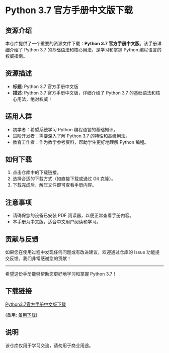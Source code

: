# Python 3.7 官方手册中文版下载

## 资源介绍

本仓库提供了一个重要的资源文件下载：**Python 3.7 官方手册中文版**。该手册详细介绍了 Python 3.7 的基础语法和核心用法，是学习和掌握 Python 编程语言的权威指南。

## 资源描述

- **标题**: Python 3.7 官方手册中文版
- **描述**: Python 3.7 官方手册中文版，详细介绍了 Python 3.7 的基础语法和核心用法，绝对权威！

## 适用人群

- 初学者：希望系统学习 Python 编程语言的基础知识。
- 进阶开发者：需要深入了解 Python 3.7 的特性和高级用法。
- 教育工作者：作为教学参考资料，帮助学生更好地理解 Python 编程。

## 如何下载

1. 点击仓库中的下载链接。
2. 选择合适的下载方式（如直接下载或通过 Git 克隆）。
3. 下载完成后，解压文件即可查看手册内容。

## 注意事项

- 请确保您的设备已安装 PDF 阅读器，以便正常查看手册内容。
- 本手册为中文版，适合中文用户阅读和学习。

## 贡献与反馈

如果您在使用过程中发现任何问题或有改进建议，欢迎通过仓库的 Issue 功能提交反馈。我们非常感谢您的贡献！

---

希望这份手册能够帮助您更好地学习和掌握 Python 3.7！

## 下载链接
[Python3.7官方手册中文版下载](https://pan.quark.cn/s/00a70f8930f9) 

(备用: [备用下载](https://pan.baidu.com/s/1UudTdtclYFv9-inz6JOdRA?pwd=1234))

## 说明

该仓库仅用于学习交流，请勿用于商业用途。
